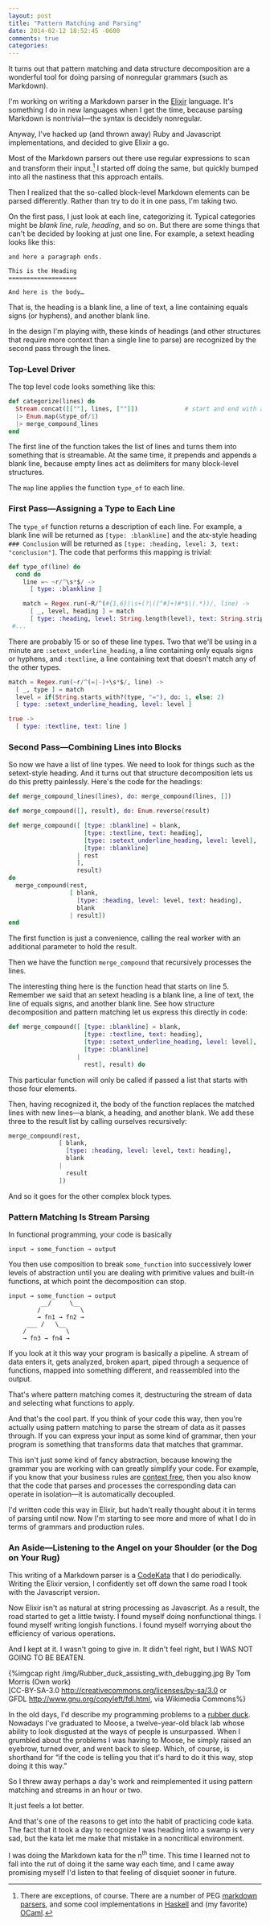 ```yaml
---
layout: post
title: "Pattern Matching and Parsing"
date: 2014-02-12 18:52:45 -0600
comments: true
categories: 
---
```


It turns out that pattern matching and data structure decomposition
are a wonderful tool for doing parsing of nonregular grammars (such as
Markdown).

<!-- more -->

I'm working on writing a Markdown parser in the
[Elixir](http://pragprog.com/titles/elixir) language. It's something I
do in new languages when I get the time, because parsing Markdown is
nontrivial—the syntax is decidely nonregular.

Anyway, I've hacked up (and thrown away) Ruby and Javascript
implementations, and decided to give Elixir a go.

Most of the Markdown parsers out there use regular
expressions to scan and transform their input.[^1] I started off doing
the same, but quickly bumped into all the nastiness that this approach
entails.

Then I realized that the so-called block-level Markdown elements can
be parsed differently. Rather than try to do it in one pass, I'm
taking two.

On the first pass, I just look at each line, categorizing it. Typical
categories might be _blank line_, _rule_, _heading_, and so on. But
there are some things that can't be decided by looking at just one
line. For example, a setext heading looks like this:

```
and here a paragraph ends.

This is the Heading
===================

And here is the body…
```

That is, the heading is a blank line, a line of text, a line
containing equals signs (or hyphens), and another blank line.

In the design I'm playing with, these kinds of headings (and other
structures that require more context than a single line to parse) are
recognized by the second pass through the lines.

### Top-Level Driver

The top level code looks something like this:

``` elixir
def categorize(lines) do
  Stream.concat([[""], lines, [""]])             # start and end with a blank line
  |> Enum.map(&type_of/1)
  |> merge_compound_lines
end
```

The first line of the function takes the list of lines and turns them
into something that is streamable. At the same time, it prepends and
appends a blank line, because empty lines act as delimiters for
many block-level structures.

The `map` line applies the function `type_of` to each line.

### First Pass—Assigning a Type to Each Line

The
`type_of` function returns a description of each line. For example, a
blank line will be returned as `[type: :blankline]` and the atx-style
heading `### Conclusion` will be returned as `[type: :heading, level:
3, text: "conclusion"]`. The code that performs this mapping is
trivial:

``` elixir
def type_of(line) do
  cond do
    line =~ ~r/^\s*$/ ->
      [ type: :blankline ]

    match = Regex.run(~R/^(#{1,6})\s+(?|([^#]+)#*$|(.*))/, line) -> 
      [ _, level, heading ] = match
      [ type: :heading, level: String.length(level), text: String.strip(heading) ]
 #...
```

There are probably 15 or so of these line types. Two that
we'll be using in a minute are `:setext_underline_heading`, a line containing only
equals signs or hyphens, and `:textline`, a line containing text that doesn't
match any of the other types.

``` elixir
match = Regex.run(~r/^(=|-)+\s*$/, line) ->
  [ _, type ] = match
  level = if(String.starts_with?(type, "="), do: 1, else: 2)
  [ type: :setext_underline_heading, level: level ]

true ->  
  [ type: :textline, text: line ]
```


### Second Pass—Combining Lines into Blocks

So now we have a list of line types. We need to look for things such
as the setext-style heading. And it turns out that structure
decomposition lets us do this pretty painlessly. Here's the code for
the headings:

``` elixir
def merge_compound_lines(lines), do: merge_compound(lines, [])

def merge_compound([], result), do: Enum.reverse(result)

def merge_compound([ [type: :blankline] = blank, 
                     [type: :textline, text: heading],
                     [type: :setext_underline_heading, level: level],
                     [type: :blankline]
                   | rest
                   ],
                   result) 
do
  merge_compound(rest,
                 [ blank, 
                   [type: :heading, level: level, text: heading], 
                   blank 
                 | result])
end
```

The first function is just a convenience, calling the real worker
with an additional parameter to hold the result.

Then we have the 
function `merge_compound` that recursively processes the lines.

The interesting thing here is the function head that starts on
line 5. Remember we said that an setext heading is a blank line, a
line of text, the line of equals signs, and another blank line. See
how structure decomposition and pattern matching let us express this
directly in code:

``` elixir
def merge_compound([ [type: :blankline] = blank, 
                     [type: :textline, text: heading],
                     [type: :setext_underline_heading, level: level],
                     [type: :blankline]
                   |
                     rest], result) do
```

This particular function will only be called if passed a list
that starts with those four elements.

Then, having recognized it, the body of the function replaces the
matched lines with new lines—a blank, a heading, and another blank. We
add these three to the result list by calling ourselves recursively:

``` elixir
merge_compound(rest,
              [ blank, 
                [type: :heading, level: level, text: heading], 
                blank 
              |
                result
              ])
```

And so it goes for the other complex block types.

### Pattern Matching Is Stream Parsing

In functional programming, your code is basically

```
input → some_function → output
```

You then use composition to break `some_function` into successively
lower levels of abstraction until you are dealing with primitive
values and built-in functions, at which point the decomposition can
stop.

```
input → some_function → output
         __/     \__
        /           \
        → fn1 → fn2 →
     ___ /   \__
    /           \
    → fn3 → fn4 →
```

If you look at it this way your program is basically a pipeline. A stream
of data enters it, gets analyzed, broken apart, piped
through a sequence of functions, mapped into something different, and
reassembled into the output.

That's where pattern matching comes it, destructuring the stream
of data and selecting what functions to apply.

And that's the cool part. If you think of your code this way, then
you're actually using pattern matching to parse the stream of data as
it passes through. If you can express your input as some kind of
grammar, then your program is something that transforms data that
matches that grammar.

This isn't just some kind of fancy abstraction, because knowing the
grammar you are working with can greatly simplify your code. For
example, if you know that your business rules are [context
free](http://en.wikipedia.org/wiki/Context-free_grammar), then you
also know that the code that parses and processes the corresponding
data can operate in isolation—it is automatically decoupled.

I'd written code this way in Elixir, but hadn't really thought
about it in terms of parsing until now. Now I'm starting to see more
and more of what I do in terms of grammars and production rules. 


### An Aside—Listening to the Angel on your Shoulder (or the Dog on Your Rug)

This writing of a Markdown parser is a
[CodeKata](http://codekata.com) that I do periodically. Writing the
Elixir version, I confidently set off down the same road I took with
the Javascript version.

Now Elixir isn't as natural at string processing as Javascript. As a
result, the road started to get a little twisty. I found myself doing
nonfunctional things. I found myself writing longish functions. I
found myself worrying about the efficiency of various operations.

And I kept at it. I wasn't going to give in. It didn't feel right, but
I WAS NOT GOING TO BE BEATEN.

{%imgcap right /img/Rubber_duck_assisting_with_debugging.jpg By Tom Morris (Own work)<br/>[CC-BY-SA-3.0 <http://creativecommons.org/licenses/by-sa/3.0> or <br/>GFDL <http://www.gnu.org/copyleft/fdl.html>, via Wikimedia Commons%}

In the old days, I'd describe my programming problems to a
[rubber duck](http://en.wikipedia.org/wiki/Rubber_duck_debugging). Nowadays
I've graduated to Moose, a twelve-year-old black lab whose ability to look
disgusted at the ways of people is unsurpassed. When I grumbled
about the problems I was having to Moose, he simply raised an eyebrow,
turned over, and went back to sleep. Which, of course, is shorthand
for “if the code is telling you that it's hard to do it this way, stop
doing it this way.”

So I threw away perhaps a day's work and reimplemented it using
pattern matching and streams in an hour or two.

It just feels a lot better.

And that's one of the reasons to get into the habit of practicing code
kata. The fact that it took a day to recognize I was heading into a
swamp is very sad, but the kata let me make that mistake in a
noncritical environment.

I was doing the Markdown kata for the n<sup>th</sup> time. This
time I learned not to fall into the rut of doing it the same way each
time, and I came away promising myself I'd listen to that feeling of
disquiet sooner in future.





[^1]: There are exceptions, of course. There are a number of PEG [markdown](https://github.com/jgm/peg-markdown) [parsers](http://hasseg.org/peg-markdown-highlight/), and some cool implementations in [Haskell](http://hackage.haskell.org/package/markdown-0.1.0.1/docs/Text-Markdown.html) and (my favorite) [OCaml](https://github.com/gildor478/ocaml-markdown).
